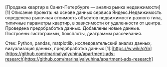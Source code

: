 [Продажа квартир в Санкт-Петербурге — анализ рынка недвижимости] [1]
Описание проекта: на основе данных сервиса Яндекс.Недвижимость определена рыночная стоимость
объектов недвижимости разного типа, типичные параметры квартир, в зависимости от
удаленности от центра. Проведена предобработка данных. Добавлены новые данные.
Построены гистограммы, боксплоты, диаграммы рассеивания.

Стек: Python, pandas, matplotlib, исследовательский анализ данных, визуализация данных, предобработка данных
[1]:[https://w.wiki/qYn](https://github.com/marinalyalyuhina/apartment-ads-research)https://github.com/marinalyalyuhina/apartment-ads-research]
